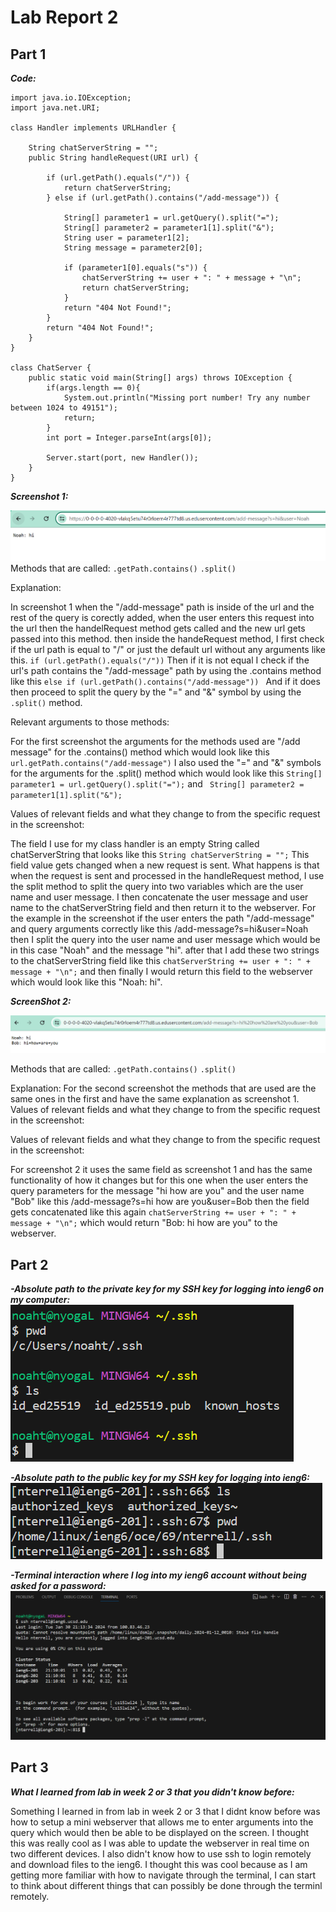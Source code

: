 # Lab Report 2
## Part 1
***Code:***
```
import java.io.IOException;
import java.net.URI;

class Handler implements URLHandler {

    String chatServerString = "";
    public String handleRequest(URI url) {

        if (url.getPath().equals("/")) {
            return chatServerString;
        } else if (url.getPath().contains("/add-message")) {
            
            String[] parameter1 = url.getQuery().split("=");
            String[] parameter2 = parameter1[1].split("&");
            String user = parameter1[2];
            String message = parameter2[0];

            if (parameter1[0].equals("s")) {
                chatServerString += user + ": " + message + "\n";
                return chatServerString;   
            } 
            return "404 Not Found!";
        }
        return "404 Not Found!";
    }
}

class ChatServer {
    public static void main(String[] args) throws IOException {
        if(args.length == 0){
            System.out.println("Missing port number! Try any number between 1024 to 49151");
            return;
        }
        int port = Integer.parseInt(args[0]);

        Server.start(port, new Handler());
    }
}
```

***Screenshot 1:***

![Image](Screenshot1lab2.png)
Methods that are called: ``` .getPath.contains() ```  ``` .split() ```

Explanation:

In screenshot 1 when the "/add-message" path is inside of the url and the rest of the query is corectly added, when the user enters this request into the url then the handelRequest method gets called and the new url gets passed into this method. then inside the handeRequest method, I first check if the url path is equal to "/" or just the default url without any arguments like this. ``` if (url.getPath().equals("/")) ``` Then if it is not equal I check if the url's path contains the "/add-message" path by using the .contains method like this ```else if (url.getPath().contains("/add-message")) ```  And if it does then proceed to split the query by the "=" and "&" symbol by using the ```.split()``` method. 

Relevant arguments to those methods:

For the first screenshot the arguments for the methods used are "/add message" for the .contains() method which would look like this ``` url.getPath.contains("/add-message")``` I also used the "=" and "&" symbols for the arguments for the .split() method which would look like this ``` String[] parameter1 = url.getQuery().split("="); ``` and ``` String[] parameter2 = parameter1[1].split("&");```

Values of relevant fields and what they change to from the specific request in the screenshot: 

The field I use for my class handler is an empty String called chatServerString that looks like this ```String chatServerString = "";``` This field value gets changed when a new request is sent. What happens is that when the request is sent and processed in the handleRequest method, I use the split method to split the query into two variables which are the user name and user message. I then concatenate the user message and user name to the chatServerString field and then return it to the webserver. For the example in the screenshot if the user enters the path "/add-message" and query arguments correctly like this /add-message?s=hi&user=Noah then I split the query into the user name and user message which would be in this case "Noah" and the message "hi". after that I add these two strings to the chatServerString field like this ```chatServerString += user + ": " + message + "\n";``` and then finally I would return this field to the webserver which would look like this "Noah: hi".

***ScreenShot 2:***

![Image](Screenshot2lab2.png)

Methods that are called: ``` .getPath.contains() ```  ``` .split() ```

Explanation: For the second screenshot the methods that are used are the same ones in the first and have the same explanation as screenshot 1.
Values of relevant fields and what they change to from the specific request in the screenshot: 

Values of relevant fields and what they change to from the specific request in the screenshot: 

For screenshot 2 it uses the same field as screenshot 1 and has the same functionality of how it changes but for this one when the user enters the query parameters for the message "hi how are you" and the user name "Bob" like this /add-message?s=hi how are you&user=Bob then the field gets concatenated like this again ```chatServerString += user + ": " + message + "\n";``` which would return "Bob: hi how are you" to the webserver. 

## Part 2 
***-Absolute path to the private key for my SSH key for logging into ieng6 on my computer:***
![Image](p2sc1labreport2.png)

***-Absolute path to the public key for my SSH key for logging into ieng6:***
![Image](p2sc2labrport2.png)

***-Terminal interaction where I log into my ieng6 account without being asked for a password:***
![Image](p2sc3labreport2.png)

## Part 3

***What I learned from lab in week 2 or 3 that you didn't know before:***

Something I learned in from lab in week 2 or 3 that I didnt know before was how to setup a mini webserver that allows me to enter arguments into the query which would then be able to be displayed on the screen. I thought this was really cool as I was able to update the webserver in real time on two different devices. I also didn't know how to use ssh to login remotely and download files to the ieng6. I thought this was cool because as I am getting more familiar with how to navigate through the terminal, I can start to think about different things that can possibly be done through the terminl remotely. 

